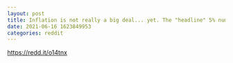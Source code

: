 ```yaml
--- 
layout: post 
title: Inflation is not really a big deal... yet. The "headline" 5% number ignores the fact that we were in a fucking economic crisis one year ago. The fed knows this, the banks know this. Take away stupid shit like used cars and we are even lower than this 3.3% estimate. 
date: 2021-06-16 1623849953 
categories: reddit 
--- 
```

https://redd.it/o14tnx
